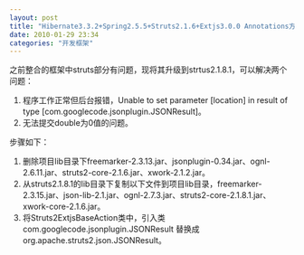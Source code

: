 ```yaml
---
layout: post
title: "Hibernate3.3.2+Spring2.5.5+Struts2.1.6+Extjs3.0.0 Annotations方式快速开发框架(续)"
date: 2010-01-29 23:34
categories: "开发框架"
---
```


之前整合的框架中struts部分有问题，现将其升级到strtus2.1.8.1，可以解决两个问题：

1. 程序工作正常但后台报错，Unable to set parameter [location] in result of type [com.googlecode.jsonplugin.JSONResult]。
2. 无法提交double为0值的问题。

步骤如下：

1.    删除项目lib目录下freemarker-2.3.13.jar、jsonplugin-0.34.jar、ognl-2.6.11.jar、struts2-core-2.1.6.jar、xwork-2.1.2.jar。
2.    从struts2.1.8.1的lib目录下复制以下文件到项目lib目录，freemarker-2.3.15.jar、json-lib-2.1.jar、ognl-2.7.3.jar、struts2-core-2.1.8.1.jar、xwork-core-2.1.6.jar。
3.    将Struts2ExtjsBaseAction类中，引入类 com.googlecode.jsonplugin.JSONResult 替换成 org.apache.struts2.json.JSONResult。